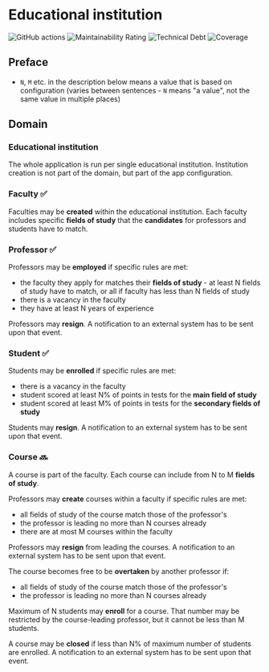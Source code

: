 # Educational institution
![GitHub actions](https://github.com/Jonarzz/educational-institution/workflows/Java%20CI%20with%20Maven/badge.svg)
![Maintainability Rating](https://sonarcloud.io/api/project_badges/measure?project=Jonarzz_educational-institution&metric=sqale_rating)
![Technical Debt](https://sonarcloud.io/api/project_badges/measure?project=Jonarzz_educational-institution&metric=sqale_index)
![Coverage](https://sonarcloud.io/api/project_badges/measure?project=Jonarzz_educational-institution&metric=coverage)

## Preface
- `N`, `M` etc. in the description below means a value that is based on configuration
  (varies between sentences - `N` means "a value", not the same value in multiple places)

## Domain
### Educational institution
The whole application is run per single educational institution. 
Institution creation is not part of the domain, but part of the app configuration.

### Faculty :white_check_mark:
Faculties may be **created** within the educational institution.
Each faculty includes specific **fields of study** that the **candidates**
for professors and students have to match.

### Professor :white_check_mark:
Professors may be **employed** if specific rules are met:
- the faculty they apply for matches their **fields of study** - at least N fields of study have to match,
  or all if faculty has less than N fields of study
- there is a vacancy in the faculty
- they have at least N years of experience

Professors may **resign**.
A notification to an external system has to be sent upon that event.

### Student :white_check_mark:
Students may be **enrolled** if specific rules are met:
- there is a vacancy in the faculty
- student scored at least N% of points in tests for the **main field of study**
- student scored at least M% of points in tests for the **secondary fields of study**

Students may **resign**.
A notification to an external system has to be sent upon that event.

### Course :soon:
A course is part of the faculty. Each course can include from N to M **fields of study**.

Professors may **create** courses within a faculty if specific rules are met:
- all fields of study of the course match those of the professor's
- the professor is leading no more than N courses already
- there are at most M courses within the faculty

Professors may **resign** from leading the courses.
A notification to an external system has to be sent upon that event.

The course becomes free to be **overtaken** by another professor if:
- all fields of study of the course match those of the professor's
- the professor is leading no more than N courses already

Maximum of N students may **enroll** for a course.
That number may be restricted by the course-leading professor,
but it cannot be less than M students.

A course may be **closed** if less than N% of maximum number of students are enrolled.
A notification to an external system has to be sent upon that event.
